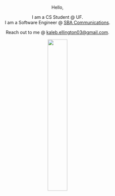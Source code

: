 <div align="center">

  Hello, 


  I am a CS Student @ UF.\
  I am a Software Engineer @ [SBA Communications](https://sbasite.com/English/overview/default.aspx).

  
  Reach out to me @ [kaleb.ellington03@gmail.com](mailto:kaleb.ellington33@gmail.com).
</div>


<div align="center">
  <img src="https://github-readme-stats.vercel.app/api/top-langs/?username=KalebE36&size_weight=0.3&count_weight=0.7&theme=vue-dark&show_icons=true&hide_border=true&layout=compact" style="width: 35%;">
</div>

